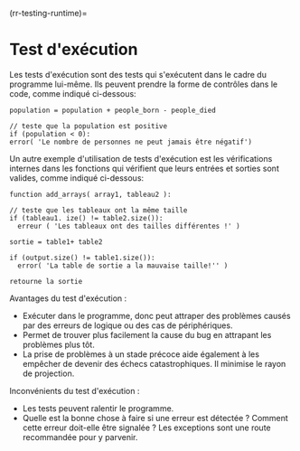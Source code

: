 (rr-testing-runtime)=
# Test d'exécution

Les tests d'exécution sont des tests qui s'exécutent dans le cadre du programme lui-même. Ils peuvent prendre la forme de contrôles dans le code, comme indiqué ci-dessous:
```
population = population + people_born - people_died

// teste que la population est positive
if (population < 0):
error( 'Le nombre de personnes ne peut jamais être négatif')
```

Un autre exemple d'utilisation de tests d'exécution est les vérifications internes dans les fonctions qui vérifient que leurs entrées et sorties sont valides, comme indiqué ci-dessous:
```
function add_arrays( array1, tableau2 ):

// teste que les tableaux ont la même taille
if (tableau1. ize() != table2.size()):
  erreur ( 'Les tableaux ont des tailles différentes !' )

sortie = table1+ table2

if (output.size() != table1.size()):
  error( 'La table de sortie a la mauvaise taille!'' )

retourne la sortie
```

Avantages du test d'exécution :
- Exécuter dans le programme, donc peut attraper des problèmes causés par des erreurs de logique ou des cas de périphériques.
- Permet de trouver plus facilement la cause du bug en attrapant les problèmes plus tôt.
- La prise de problèmes à un stade précoce aide également à les empêcher de devenir des échecs catastrophiques. Il minimise le rayon de projection.

Inconvénients du test d'exécution :

- Les tests peuvent ralentir le programme.
- Quelle est la bonne chose à faire si une erreur est détectée ? Comment cette erreur doit-elle être signalée ? Les exceptions sont une route recommandée pour y parvenir.
